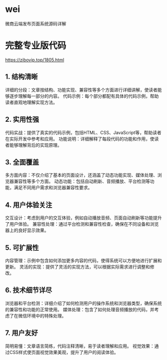# wei
微商云端发布页面系统源码详解
# 完整专业版代码
https://zibovip.top/1805.html
## 1. 结构清晰
详细的分段：文章按结构、功能实现、兼容性等多个方面进行详细讲解，使读者能够逐步理解每一部分的内容。
代码示例：每个部分都配有具体的代码示例，帮助读者直观地理解实现方法。
## 2. 实用性强
代码实战：提供了真实的代码示例，包括HTML、CSS、JavaScript等，帮助读者在实际开发中参考和应用。
功能说明：详细解释了每段代码的功能和作用，使读者能够理解背后的实现原理。
## 3. 全面覆盖
多方面内容：不仅介绍了基本的页面设计，还涵盖了动态功能实现、媒体处理、浏览器兼容性等多个方面。
动态功能：包括自动刷新、音频播放、平台检测等功能，满足不同用户需求和浏览器兼容性要求。
## 4. 用户体验关注
交互设计：考虑到用户的交互体验，例如自动播放音频、页面自动刷新等功能提升了用户体验。
兼容性处理：通过平台检测和兼容性检查，确保在不同设备和浏览器上的良好显示效果。
## 5. 可扩展性
内容管理：示例中包含如何添加更多内容的代码，使得系统可以方便地进行扩展和更新。
灵活的实现：提供了灵活的实现方法，可以根据实际需求进行调整和修改。
## 6. 技术细节详尽
浏览器和平台检测：详细介绍了如何检测用户的操作系统和浏览器类型，确保系统的兼容性和功能的正常使用。
媒体处理：包含了如何处理音频播放的代码，并考虑了在微信环境中的特殊处理。
## 7. 用户友好
简明易懂：文章语言简练，代码注释清晰，易于读者理解和应用。
视觉效果：通过CSS样式使页面视觉效果美观，提升了用户的阅读体验。
